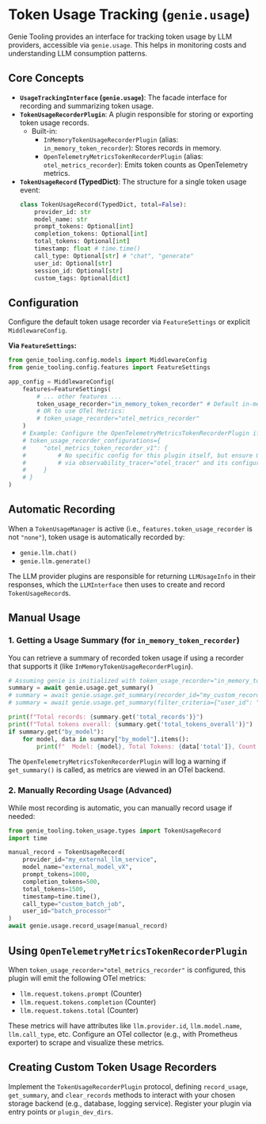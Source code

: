# Token Usage Tracking (`genie.usage`)

Genie Tooling provides an interface for tracking token usage by LLM providers, accessible via `genie.usage`. This helps in monitoring costs and understanding LLM consumption patterns.

## Core Concepts

*   **`UsageTrackingInterface` (`genie.usage`)**: The facade interface for recording and summarizing token usage.
*   **`TokenUsageRecorderPlugin`**: A plugin responsible for storing or exporting token usage records.
    *   Built-in:
        *   `InMemoryTokenUsageRecorderPlugin` (alias: `in_memory_token_recorder`): Stores records in memory.
        *   `OpenTelemetryMetricsTokenRecorderPlugin` (alias: `otel_metrics_recorder`): Emits token counts as OpenTelemetry metrics.
*   **`TokenUsageRecord` (TypedDict)**: The structure for a single token usage event:
    ```python
    class TokenUsageRecord(TypedDict, total=False):
        provider_id: str
        model_name: str
        prompt_tokens: Optional[int]
        completion_tokens: Optional[int]
        total_tokens: Optional[int]
        timestamp: float # time.time()
        call_type: Optional[str] # "chat", "generate"
        user_id: Optional[str]
        session_id: Optional[str]
        custom_tags: Optional[dict]
    ```

## Configuration

Configure the default token usage recorder via `FeatureSettings` or explicit `MiddlewareConfig`.

**Via `FeatureSettings`:**

```python
from genie_tooling.config.models import MiddlewareConfig
from genie_tooling.config.features import FeatureSettings

app_config = MiddlewareConfig(
    features=FeatureSettings(
        # ... other features ...
        token_usage_recorder="in_memory_token_recorder" # Default in-memory
        # OR to use OTel Metrics:
        # token_usage_recorder="otel_metrics_recorder"
    )
    # Example: Configure the OpenTelemetryMetricsTokenRecorderPlugin if chosen
    # token_usage_recorder_configurations={
    #     "otel_metrics_token_recorder_v1": {
    #         # No specific config for this plugin itself, but ensure OTel is set up
    #         # via observability_tracer="otel_tracer" and its configurations.
    #     }
    # }
)
```

## Automatic Recording

When a `TokenUsageManager` is active (i.e., `features.token_usage_recorder` is not `"none"`), token usage is automatically recorded by:
*   `genie.llm.chat()`
*   `genie.llm.generate()`

The LLM provider plugins are responsible for returning `LLMUsageInfo` in their responses, which the `LLMInterface` then uses to create and record `TokenUsageRecord`s.

## Manual Usage

### 1. Getting a Usage Summary (for `in_memory_token_recorder`)

You can retrieve a summary of recorded token usage if using a recorder that supports it (like `InMemoryTokenUsageRecorderPlugin`).

```python
# Assuming genie is initialized with token_usage_recorder="in_memory_token_recorder"
summary = await genie.usage.get_summary()
# summary = await genie.usage.get_summary(recorder_id="my_custom_recorder") # If using a specific recorder
# summary = await genie.usage.get_summary(filter_criteria={"user_id": "user123"}) # Filter

print(f"Total records: {summary.get('total_records')}")
print(f"Total tokens overall: {summary.get('total_tokens_overall')}")
if summary.get("by_model"):
    for model, data in summary["by_model"].items():
        print(f"  Model: {model}, Total Tokens: {data['total']}, Count: {data['count']}")
```
The `OpenTelemetryMetricsTokenRecorderPlugin` will log a warning if `get_summary()` is called, as metrics are viewed in an OTel backend.

### 2. Manually Recording Usage (Advanced)

While most recording is automatic, you can manually record usage if needed:
```python
from genie_tooling.token_usage.types import TokenUsageRecord
import time

manual_record = TokenUsageRecord(
    provider_id="my_external_llm_service",
    model_name="external_model_vX",
    prompt_tokens=1000,
    completion_tokens=500,
    total_tokens=1500,
    timestamp=time.time(),
    call_type="custom_batch_job",
    user_id="batch_processor"
)
await genie.usage.record_usage(manual_record)
```

## Using `OpenTelemetryMetricsTokenRecorderPlugin`

When `token_usage_recorder="otel_metrics_recorder"` is configured, this plugin will emit the following OTel metrics:
*   `llm.request.tokens.prompt` (Counter)
*   `llm.request.tokens.completion` (Counter)
*   `llm.request.tokens.total` (Counter)

These metrics will have attributes like `llm.provider.id`, `llm.model.name`, `llm.call_type`, etc. Configure an OTel collector (e.g., with Prometheus exporter) to scrape and visualize these metrics.

## Creating Custom Token Usage Recorders

Implement the `TokenUsageRecorderPlugin` protocol, defining `record_usage`, `get_summary`, and `clear_records` methods to interact with your chosen storage backend (e.g., database, logging service). Register your plugin via entry points or `plugin_dev_dirs`.
